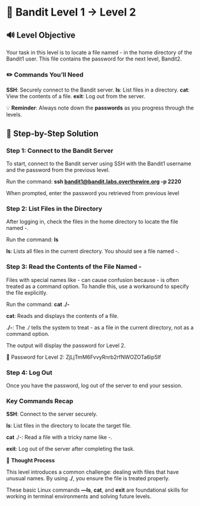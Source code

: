 # 🎲 Bandit Level 1 → Level 2



## 🔊 Level Objective
Your task in this level is to locate a file named - in the home directory of the Bandit1 user. This file contains the password for the next level, Bandit2.



### ✏️ Commands You’ll Need

**SSH**: Securely connect to the Bandit server.
**ls**: List files in a directory.
**cat**: View the contents of a file.
**exit**: Log out from the server.



💡 **Reminder**: Always note down the **passwords** as you progress through the levels.




## 📃 Step-by-Step Solution


### Step 1: Connect to the Bandit Server

To start, connect to the Bandit server using SSH with the Bandit1 username and the password from the previous level.

Run the command: **ssh bandit1@bandit.labs.overthewire.org -p 2220**


When prompted, enter the password you retrieved from previous level



### Step 2: List Files in the Directory


After logging in, check the files in the home directory to locate the file named -.

Run the command: **ls**


**ls**: Lists all files in the current directory. You should see a file named -.



### Step 3: Read the Contents of the File Named -


Files with special names like - can cause confusion because - is often treated as a command option. To handle this, use a workaround to specify the file explicitly.

Run the command: **cat ./-**


**cat**: Reads and displays the contents of a file.

**./-**: The ./ tells the system to treat - as a file in the current directory, not as a command option.

The output will display the password for Level 2.

🔑 Password for Level 2: ZjLjTmM6FvvyRnrb2rfNWOZOTa6ip5If



### Step 4: Log Out

Once you have the password, log out of the server to end your session.



### Key Commands Recap

**SSH**: Connect to the server securely.

**ls**: List files in the directory to locate the target file.

**cat** ./-: Read a file with a tricky name like -.

**exit**: Log out of the server after completing the task.




🔎 **Thought Process**

This level introduces a common challenge: dealing with files that have unusual names. By using **./**, you ensure the file is treated properly.


These basic Linux commands **—ls**, **cat**, and **exit** are foundational skills for working in terminal environments and solving future levels.







